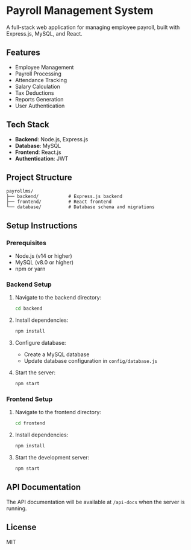# Payroll Management System

A full-stack web application for managing employee payroll, built with Express.js, MySQL, and React.

## Features

- Employee Management
- Payroll Processing
- Attendance Tracking
- Salary Calculation
- Tax Deductions
- Reports Generation
- User Authentication

## Tech Stack

- **Backend**: Node.js, Express.js
- **Database**: MySQL
- **Frontend**: React.js
- **Authentication**: JWT

## Project Structure

```
payrollms/
├── backend/           # Express.js backend
├── frontend/          # React frontend
└── database/          # Database schema and migrations
```

## Setup Instructions

### Prerequisites

- Node.js (v14 or higher)
- MySQL (v8.0 or higher)
- npm or yarn

### Backend Setup

1. Navigate to the backend directory:
   ```bash
   cd backend
   ```

2. Install dependencies:
   ```bash
   npm install
   ```

3. Configure database:
   - Create a MySQL database
   - Update database configuration in `config/database.js`

4. Start the server:
   ```bash
   npm start
   ```

### Frontend Setup

1. Navigate to the frontend directory:
   ```bash
   cd frontend
   ```

2. Install dependencies:
   ```bash
   npm install
   ```

3. Start the development server:
   ```bash
   npm start
   ```

## API Documentation

The API documentation will be available at `/api-docs` when the server is running.

## License

MIT 